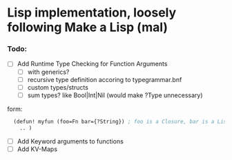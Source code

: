 # Lisp implementation, loosely following Make a Lisp (mal)

### Todo:
- [ ] Add Runtime Type Checking for Function Arguments
  - [ ] with generics?
  - [ ] recursive type definition accoring to typegrammar.bnf
  - [ ] custom types/structs
  - [ ] sum types? like Bool|Int|Nil (would make ?Type unnecessary)

form: 
```lisp
  (defun! myfun (foo=Fn bar={?String}) ; foo is a Closure, bar is a List of Nullable Strings
    .. )
```

- [ ] Add Keyword arguments to functions
- [ ] Add KV-Maps
